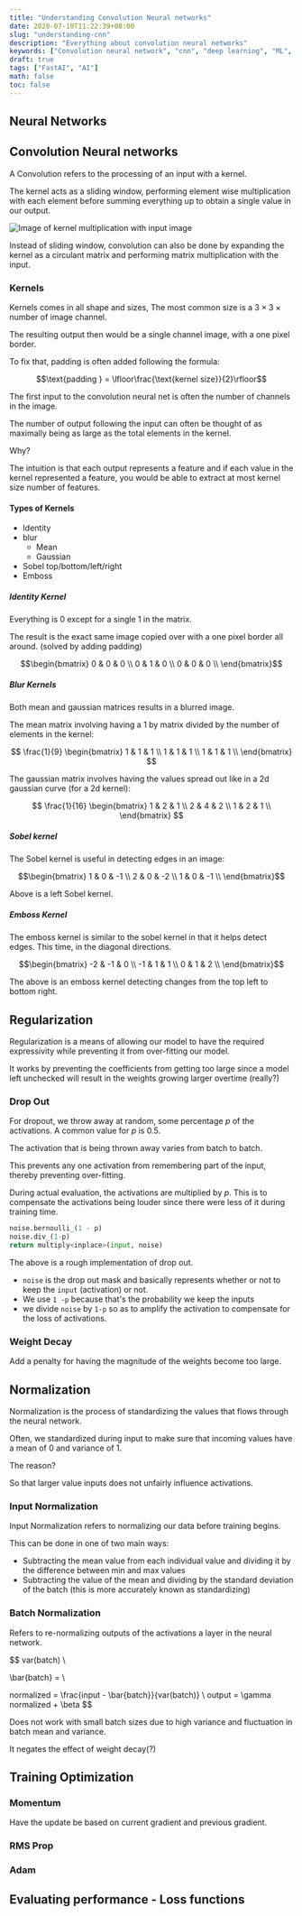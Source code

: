 ```yaml
---
title: "Understanding Convolution Neural networks"
date: 2020-07-10T11:22:39+08:00
slug: "understanding-cnn"
description: "Everything about convolution neural networks"
keywords: ["Convolution neural network", "cnn", "deep learning", "ML", "ai"]
draft: true
tags: ["FastAI", "AI"]
math: false
toc: false
---
```


## Neural Networks

## Convolution Neural networks

A Convolution refers to the processing of an input with a kernel.

The kernel acts as a sliding window, performing element wise multiplication with each element before summing everything up to obtain a single value in our output.

![Image of kernel multiplication with input image](/static/images/fastai/cnn.png "Image of kernel multiplication with input image")

Instead of sliding window, convolution can also be done by expanding the kernel as a circulant matrix and performing matrix multiplication with the input.

### Kernels

Kernels comes in all shape and sizes, The most common size is a $3 \times 3 \times \text{number of image channel.}$

The resulting output then would be a single channel image, with a one pixel border.

To fix that, padding is often added following the formula:

$$\text{padding } = \lfloor\frac{\text{kernel size}}{2}\rfloor$$

The first input to the convolution neural net is often the number of channels in the image.

The number of output following the input can often be thought of as maximally being as large as the total elements in the kernel.

Why?

The intuition is that each output represents a feature and if each value in the kernel represented a feature, you would be able to extract at most $\text{kernel size}$ number of features.

#### Types of Kernels

- Identity
- blur
  - Mean
  - Gaussian
- Sobel top/bottom/left/right
- Emboss

##### Identity Kernel

Everything is 0 except for a single 1 in the matrix.

The result is the exact same image copied over with a one pixel border all around. (solved by adding padding)

$$\begin{bmatrix}
    0 & 0 & 0 \\
    0 & 1 & 0 \\
    0 & 0 & 0 \\
\end{bmatrix}$$

##### Blur Kernels

Both mean and gaussian matrices results in a blurred image.

The mean matrix involving having a 1 by matrix divided by the number of elements in the kernel:

$$
\frac{1}{9}
\begin{bmatrix}
    1 & 1 & 1 \\
    1 & 1 & 1 \\
    1 & 1 & 1 \\
\end{bmatrix}
$$

The gaussian matrix involves having the values spread out like in a 2d gaussian curve (for a 2d kernel):

$$
\frac{1}{16}
\begin{bmatrix}
    1 & 2 & 1 \\
    2 & 4 & 2 \\
    1 & 2 & 1 \\
\end{bmatrix}
$$

##### Sobel kernel

The Sobel kernel is useful in detecting edges in an image:

$$\begin{bmatrix}
    1 & 0 & -1 \\
    2 & 0 & -2 \\
    1 & 0 & -1 \\
\end{bmatrix}$$

Above is a left Sobel kernel.

##### Emboss Kernel

The emboss kernel is similar to the sobel kernel in that it helps detect edges. This time, in the diagonal directions.

$$\begin{bmatrix}
    -2 & -1 & 0 \\
    -1 & 1 & 1 \\
    0 & 1 & 2 \\
\end{bmatrix}$$

The above is an emboss kernel detecting changes from the top left to bottom right.

## Regularization

Regularization is a means of allowing our model to have the required expressivity while preventing it from over-fitting our model.

It works by preventing the coefficients from getting too large since a model left unchecked will result in the weights growing larger overtime (really?)

### Drop Out

For dropout, we throw away at random, some percentage $p$ of the activations. A common value for $p$ is 0.5.

The activation that is being thrown away varies from batch to batch.

This prevents any one activation from remembering part of the input, thereby preventing over-fitting.

During actual evaluation, the activations are multiplied by $p$. This is to compensate the activations being louder since there were less of it during training time.

```python
noise.bernoulli_(1 - p)
noise.div_(1-p)
return multiply<inplace>(input, noise)
```

The above is a rough implementation of drop out.

- `noise` is the drop out mask and basically represents whether or not to keep the `input` (activation) or not.
- We use `1 -p` because that's the probability we keep the inputs
- we divide `noise` by `1-p` so as to amplify the activation to compensate for the loss of activations.

### Weight Decay

Add a penalty for having the magnitude of the weights become too large.

## Normalization

Normalization is the process of standardizing the values that flows through the neural network.

Often, we standardized during input to make sure that incoming values have a mean of 0 and variance of 1.

The reason?

So that larger value inputs does not unfairly influence activations.

### Input Normalization

Input Normalization refers to normalizing our data before training begins.

This can be done in one of two main ways:

- Subtracting the mean value from each individual value and dividing it by the difference between min and max values
- Subtracting the value of the mean and dividing by the standard deviation of the batch (this is more accurately known as standardizing)

### Batch Normalization

Refers to re-normalizing outputs of the activations a layer in the neural network.

$$
var(batch) \\

\bar{batch} = \\

normalized = \frac{input - \bar{batch}}{var(batch)} \\
output = \gamma normalized + \beta
$$

Does not work with small batch sizes due to high variance and fluctuation in batch mean and variance.

It negates the effect of weight decay(?)

## Training Optimization

### Momentum

Have the update be based on current gradient and previous gradient.

### RMS Prop

### Adam

## Evaluating performance - Loss functions
